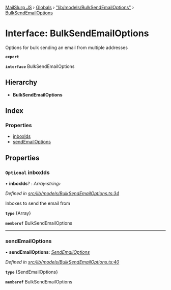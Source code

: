 [MailSlurp JS](../README.md) › [Globals](../globals.md) › ["lib/models/BulkSendEmailOptions"](../modules/_lib_models_bulksendemailoptions_.md) › [BulkSendEmailOptions](_lib_models_bulksendemailoptions_.bulksendemailoptions.md)

# Interface: BulkSendEmailOptions

Options for bulk sending an email from multiple addresses

**`export`** 

**`interface`** BulkSendEmailOptions

## Hierarchy

* **BulkSendEmailOptions**

## Index

### Properties

* [inboxIds](_lib_models_bulksendemailoptions_.bulksendemailoptions.md#optional-inboxids)
* [sendEmailOptions](_lib_models_bulksendemailoptions_.bulksendemailoptions.md#sendemailoptions)

## Properties

### `Optional` inboxIds

• **inboxIds**? : *Array‹string›*

*Defined in [src/lib/models/BulkSendEmailOptions.ts:34](https://github.com/mailslurp/mailslurp-client-ts-js/blob/fc9510a/src/lib/models/BulkSendEmailOptions.ts#L34)*

Inboxes to send the email from

**`type`** {Array<string>}

**`memberof`** BulkSendEmailOptions

___

###  sendEmailOptions

• **sendEmailOptions**: *[SendEmailOptions](_lib_models_sendemailoptions_.sendemailoptions.md)*

*Defined in [src/lib/models/BulkSendEmailOptions.ts:40](https://github.com/mailslurp/mailslurp-client-ts-js/blob/fc9510a/src/lib/models/BulkSendEmailOptions.ts#L40)*

**`type`** {SendEmailOptions}

**`memberof`** BulkSendEmailOptions
